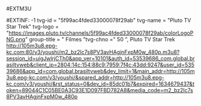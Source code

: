 #EXTM3U  

#EXTINF: -1 tvg-id = "5f99ac4fded33000078f29ab" tvg-name = "Pluto TV Star Trek" tvg-logo = "https://images.pluto.tv/channels/5f99ac4fded33000078f29ab/colorLogoPNG.png" group-title = " Filmes "tvg-chno =" 50 ", Pluto TV Star Trek
http://105m3u8.epg-kc.com:80/v3/youshi/m2_bz2lc7s8PV3avHAgjnFxpM0w_480p.m3u8?session_id=uigJwlrjCTh0&app_ver=10101&auth_id=53539686_com.global.brasiltvweb&client_ip=2804:14c:154:88c9:7959:7f4c:43dd:9247&user_id=53539686&app_id=com.global.brasiltvweb&dev_limit=1&main_addr=http://105m3u8.epg-kc.com/v3/youshi/&spared_addr=http://105m3u8.epg-kc.com/v3/youshi/&rst_status=0&dev_id=85dc01b7&expired=1634679437&token=89044C1C05BE0A3C93E1D097FBD782A8&media_code=m2_bz2lc7s8PV3avHAgjnFxpM0w_480p
